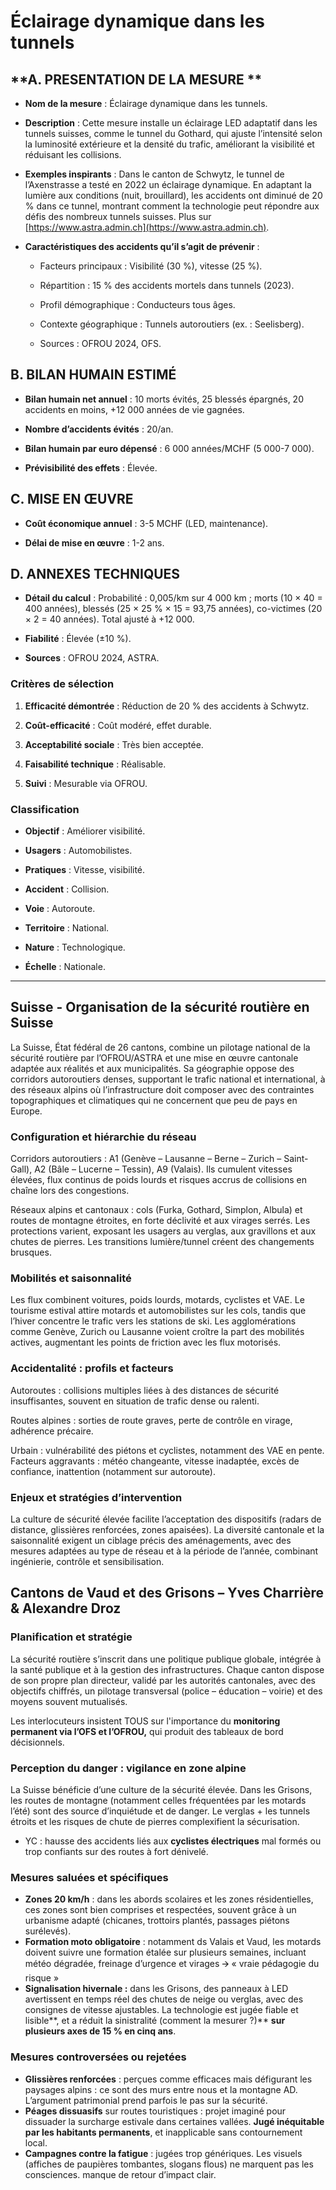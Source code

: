 # **Éclairage dynamique dans les tunnels**

## **A. PRESENTATION DE LA MESURE ** 

* **Nom de la mesure** : Éclairage dynamique dans les tunnels.

* **Description** : Cette mesure installe un éclairage LED adaptatif dans les tunnels suisses, comme le tunnel du Gothard, qui ajuste l’intensité selon la luminosité extérieure et la densité du trafic, améliorant la visibilité et réduisant les collisions.

* **Exemples inspirants** : Dans le canton de Schwytz, le tunnel de l’Axenstrasse a testé en 2022 un éclairage dynamique. En adaptant la lumière aux conditions (nuit, brouillard), les accidents ont diminué de 20 % dans ce tunnel, montrant comment la technologie peut répondre aux défis des nombreux tunnels suisses. Plus sur [https://www.astra.admin.ch](https://www.astra.admin.ch).

* **Caractéristiques des accidents qu’il s’agit de prévenir** : 

  * Facteurs principaux : Visibilité (30 %), vitesse (25 %).

  * Répartition : 15 % des accidents mortels dans tunnels (2023).

  * Profil démographique : Conducteurs tous âges.

  * Contexte géographique : Tunnels autoroutiers (ex. : Seelisberg).

  * Sources : OFROU 2024, OFS.

## **B. BILAN HUMAIN ESTIMÉ**

* **Bilan humain net annuel** : 10 morts évités, 25 blessés épargnés, 20 accidents en moins, \+12 000 années de vie gagnées.

* **Nombre d’accidents évités** : 20/an.

* **Bilan humain par euro dépensé** : 6 000 années/MCHF (5 000-7 000).

* **Prévisibilité des effets** : Élevée.

## **C. MISE EN ŒUVRE**

* **Coût économique annuel** : 3-5 MCHF (LED, maintenance).

* **Délai de mise en œuvre** : 1-2 ans.

## **D. ANNEXES TECHNIQUES**

* **Détail du calcul** : Probabilité : 0,005/km sur 4 000 km ; morts (10 × 40 \= 400 années), blessés (25 × 25 % × 15 \= 93,75 années), co-victimes (20 × 2 \= 40 années). Total ajusté à \+12 000\.

* **Fiabilité** : Élevée (±10 %).

* **Sources** : OFROU 2024, ASTRA.

### **Critères de sélection** 

1. **Efficacité démontrée** : Réduction de 20 % des accidents à Schwytz.

2. **Coût-efficacité** : Coût modéré, effet durable.

3. **Acceptabilité sociale** : Très bien acceptée.

4. **Faisabilité technique** : Réalisable.

5. **Suivi** : Mesurable via OFROU.

### **Classification** 

* **Objectif** : Améliorer visibilité.

* **Usagers** : Automobilistes.

* **Pratiques** : Vitesse, visibilité.

* **Accident** : Collision.

* **Voie** : Autoroute.

* **Territoire** : National.

* **Nature** : Technologique.

* **Échelle** : Nationale.

---






## **Suisse** - **Organisation de la sécurité routière en Suisse**

La Suisse, État fédéral de 26 cantons, combine un pilotage national de la sécurité routière par l’OFROU/ASTRA et une mise en œuvre cantonale adaptée aux réalités et aux municipalités. Sa géographie oppose des corridors autoroutiers denses, supportant le trafic national et international, à des réseaux alpins où l’infrastructure doit composer avec des contraintes topographiques et climatiques qui ne concernent que peu de pays en Europe.

### **Configuration et hiérarchie du réseau**

Corridors autoroutiers : A1 (Genève – Lausanne – Berne – Zurich – Saint-Gall), A2 (Bâle – Lucerne – Tessin), A9 (Valais). Ils cumulent vitesses élevées, flux continus de poids lourds et risques accrus de collisions en chaîne lors des congestions.

Réseaux alpins et cantonaux : cols (Furka, Gothard, Simplon, Albula) et routes de montagne étroites, en forte déclivité et aux virages serrés. Les protections varient, exposant les usagers au verglas, aux gravillons et aux chutes de pierres. Les transitions lumière/tunnel créent des changements brusques.

### **Mobilités et saisonnalité**

Les flux combinent voitures, poids lourds, motards, cyclistes et VAE. Le tourisme estival attire motards et automobilistes sur les cols, tandis que l’hiver concentre le trafic vers les stations de ski. Les agglomérations comme Genève, Zurich ou Lausanne voient croître la part des mobilités actives, augmentant les points de friction avec les flux motorisés.

### **Accidentalité : profils et facteurs**

Autoroutes : collisions multiples liées à des distances de sécurité insuffisantes, souvent en situation de trafic dense ou ralenti.

Routes alpines : sorties de route graves, perte de contrôle en virage, adhérence précaire.

Urbain : vulnérabilité des piétons et cyclistes, notamment des VAE en pente. Facteurs aggravants : météo changeante, vitesse inadaptée, excès de confiance, inattention (notamment sur autoroute).

### **Enjeux et stratégies d’intervention**

La culture de sécurité élevée facilite l’acceptation des dispositifs (radars de distance, glissières renforcées, zones apaisées). La diversité cantonale et la saisonnalité exigent un ciblage précis des aménagements, avec des mesures adaptées au type de réseau et à la période de l’année, combinant ingénierie, contrôle et sensibilisation.


## **Cantons de Vaud et des Grisons – Yves Charrière & Alexandre Droz**

### **Planification et stratégie** 

La sécurité routière s’inscrit dans une politique publique globale, intégrée à la santé publique et à la gestion des infrastructures. Chaque canton dispose de son propre plan directeur, validé par les autorités cantonales, avec des objectifs chiffrés, un pilotage transversal (police – éducation – voirie) et des moyens souvent mutualisés.

Les interlocuteurs insistent TOUS sur l'importance du **monitoring permanent via l’OFS et l’OFROU,** qui produit des tableaux de bord décisionnels.

### **Perception du danger : vigilance en zone alpine**

La Suisse bénéficie d’une culture de la sécurité élevée. Dans les Grisons, les routes de montagne (notamment celles fréquentées par les motards l’été) sont des source d’inquiétude et de danger. Le verglas \+ les tunnels étroits et les risques de chute de pierres complexifient la sécurisation.

* YC : hausse des accidents liés aux **cyclistes électriques** mal formés ou trop confiants sur des routes à fort dénivelé.


### **Mesures saluées et spécifiques**

- **Zones 20 km/h** : dans les abords scolaires et les zones résidentielles, ces zones sont bien comprises et respectées, souvent grâce à un urbanisme adapté (chicanes, trottoirs plantés, passages piétons surélevés).  
- **Formation moto obligatoire** : notamment ds Valais et Vaud, les motards doivent suivre une formation étalée sur plusieurs semaines, incluant météo dégradée, freinage d’urgence et virages 🡪 « vraie pédagogie du risque »  
- **Signalisation hivernale :** dans les Grisons, des panneaux à LED avertissent en temps réel des chutes de neige ou verglas, avec des consignes de vitesse ajustables. La technologie est jugée fiable et lisible**, et a réduit la sinistralité (comment la mesurer ?)** **sur plusieurs axes de 15 % en cinq ans**.

### **Mesures controversées ou rejetées**

- **Glissières renforcées** : perçues comme efficaces mais défigurant les paysages alpins : ce sont des murs entre nous et la montagne AD. L’argument patrimonial prend parfois le pas sur la sécurité.  
- **Péages dissuasifs** sur routes touristiques : projet imaginé pour dissuader la surcharge estivale dans certaines vallées. **Jugé inéquitable par les habitants permanents**, et inapplicable sans contournement local.  
- **Campagnes contre la fatigue** : jugées trop génériques. Les visuels (affiches de paupières tombantes, slogans flous) ne marquent pas les consciences. manque de retour d’impact clair.